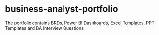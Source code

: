 # business-analyst-portfolio
The portfolio contains BRDs, Power BI Dashboards, Excel Templates, PPT Templates and BA Interview Questions
